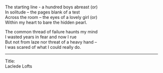The starting line - a hundred boys abreast (or)\
In solitude – the pages blank of a test\
Across the room – the eyes of a lovely girl (or)\
Within my heart to bare the hidden pearl.

The common thread of failure haunts my mind\
I wasted years in fear and now I rue\
But not from laze nor threat of a heavy hand –\
I was scared of what I could really do.

-----

Title:\
Laclede Lofts
